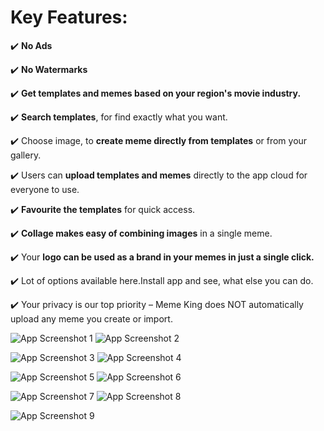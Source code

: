 <h1><b>Key Features:</b></h1>

✔️ <b>No Ads</b>

✔️ <b>No Watermarks</b>

✔️ <b>Get templates and memes based on your region's movie industry.</b>

✔️ <b>Search templates</b>, for find exactly what you want.

✔️ Choose image, to <b>create meme directly from templates</b> or from your gallery.

✔️ Users can <b>upload templates and memes</b> directly to the app cloud for everyone to use.

✔️ <b>Favourite the templates</b> for quick access.

✔️ <b>Collage makes easy of combining images</b> in a single meme.

✔️ Your <b>logo can be used as a brand in your memes in just a single click.</b>

✔️ Lot of options available here.Install app and see, what else you can do.

✔️ Your privacy is our top priority – Meme King does NOT automatically upload any meme you create or import.

![App Screenshot 1](https://lh3.googleusercontent.com/kQq941md277JCoxGgd3hUHlcJVRGSosoDOQj3zyCovtEFZhMgEOrKjlM4DF8Qb6Zmx4)    ![App Screenshot 2](https://lh3.googleusercontent.com/qHSVh0U5Fg8JDJdSB7fKNpUcX6HhSZIhwtvTzxOKE_pCOx6-r_U0m8c39jz28Pz7d8d2)

![App Screenshot 3](https://lh3.googleusercontent.com/1rPEG_GaHpZLAxmcz13zve1hs76o1kFyX5_xmBzVkHrhzI_9WCqP3ETOcpzJW5_tm70)    ![App Screenshot 4](https://lh3.googleusercontent.com/N5iyb4dDPk1_9-2O8PhjfPSZnB7sqU0cYFwxdKKu0PTUkRzgJvXW1w30Jg9tQtPfWw)

![App Screenshot 5](https://lh3.googleusercontent.com/S297k0U-NU3gf8LQMUJuG4iUbs58kmJNkhR-pHCvn3VbgNJU5baedf3Ax1CvrqXAC1w)    ![App Screenshot 6](https://lh3.googleusercontent.com/sej4NAuFoVYJsXxYie_GbLYiNkuI4w36pxDhHh3UKuvXMt6wPzSuo_vUeZfVsyyufbQ)

![App Screenshot 7](https://lh3.googleusercontent.com/ikHOEPDflsOXawFAbx5x4SjbOIQOTk6K_a4GAsyplVNtl1cTR67bxVwtW5hbzeY7UTo)    ![App Screenshot 8](https://lh3.googleusercontent.com/D72jWI8P6RmVOLBF5e_EQI1qTkanoGXDluLG57RVKQ-QH4N4LDHuUuuGKdcTfNy304I) 
 
 ![App Screenshot 9](https://lh3.googleusercontent.com/vKgTRyBkxCcUBSaOi2FAgHGwc52En2yj_Q8Lm9veEggXPD5OuPtcIumC9WmSZyizhfE)
